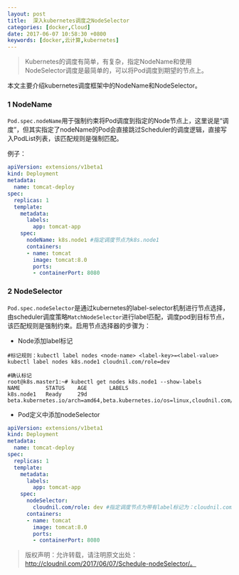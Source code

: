 ```yaml
---
layout: post
title:  深入kubernetes调度之NodeSelector
categories: [docker,Cloud]
date: 2017-06-07 10:58:30 +0800
keywords: [docker,云计算,kubernetes]
---
```


>Kubernetes的调度有简单，有复杂，指定NodeName和使用NodeSelector调度是最简单的，可以将Pod调度到期望的节点上。

本文主要介绍kubernetes调度框架中的NodeName和NodeSelector。

### 1 NodeName

`Pod.spec.nodeName`用于强制约束将Pod调度到指定的Node节点上，这里说是“调度”，但其实指定了nodeName的Pod会直接跳过Scheduler的调度逻辑，直接写入PodList列表，该匹配规则是强制匹配。

例子：

```yaml
apiVersion: extensions/v1beta1
kind: Deployment
metadata:
  name: tomcat-deploy
spec:
  replicas: 1
  template:
    metadata:
      labels:
        app: tomcat-app
    spec:
      nodeName: k8s.node1 #指定调度节点为k8s.node1
      containers:
      - name: tomcat
        image: tomcat:8.0
        ports:
        - containerPort: 8080
```

### 2 NodeSelector

`Pod.spec.nodeSelector`是通过kubernetes的label-selector机制进行节点选择，由scheduler调度策略`MatchNodeSelector`进行label匹配，调度pod到目标节点，该匹配规则是强制约束。启用节点选择器的步骤为：

- Node添加label标记

```
#标记规则：kubectl label nodes <node-name> <label-key>=<label-value>
kubectl label nodes k8s.node1 cloudnil.com/role=dev

#确认标记
root@k8s.master1:~# kubectl get nodes k8s.node1 --show-labels
NAME        STATUS    AGE       LABELS
k8s.node1   Ready     29d       beta.kubernetes.io/arch=amd64,beta.kubernetes.io/os=linux,cloudnil.com/role=dev,kubernetes.io/hostname=k8s.node1
```

- Pod定义中添加nodeSelector

```yaml
apiVersion: extensions/v1beta1
kind: Deployment
metadata:
  name: tomcat-deploy
spec:
  replicas: 1
  template:
    metadata:
      labels:
        app: tomcat-app
    spec:
      nodeSelector:
        cloudnil.com/role: dev #指定调度节点为带有label标记为：cloudnil.com/role=dev的node节点
      containers:
      - name: tomcat
        image: tomcat:8.0
        ports:
        - containerPort: 8080
```

>版权声明：允许转载，请注明原文出处：http://cloudnil.com/2017/06/07/Schedule-nodeSelector/。